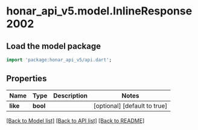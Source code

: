 # honar_api_v5.model.InlineResponse2002

## Load the model package
```dart
import 'package:honar_api_v5/api.dart';
```

## Properties
Name | Type | Description | Notes
------------ | ------------- | ------------- | -------------
**like** | **bool** |  | [optional] [default to true]

[[Back to Model list]](../README.md#documentation-for-models) [[Back to API list]](../README.md#documentation-for-api-endpoints) [[Back to README]](../README.md)


